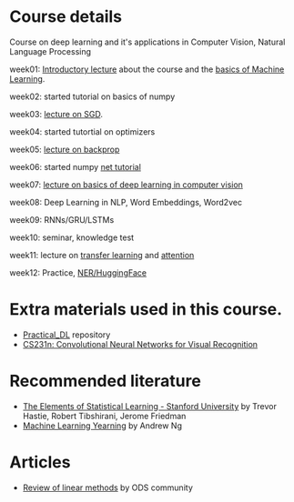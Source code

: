 # Course details

Course on deep learning and it's applications in Computer Vision, Natural Language Processing

week01: 
[Introductory lecture](https://drive.google.com/file/d/1HpQt2PKOF7miPMRThgc-Ca_RkYFdQMFy/view?usp=sharing) about the course and the [basics of Machine Learning](http://www.machinelearning.ru/wiki/images/f/fc/Voron-ML-Intro-slides.pdf).

week02:
started tutorial on basics of numpy

week03:
[lecture on SGD](http://www.machinelearning.ru/wiki/images/5/53/Voron-ML-Lin-SG.pdf).

week04:
started tutortial on optimizers

week05:
[lecture on backprop](http://www.machinelearning.ru/wiki/images/e/e1/Voron-ML-ANN-slides.pdf)

week06:
started numpy [net tutorial](https://github.com/broutonlab/deep-learning-course/tree/2022-fall/tutorial_numpy_net)

week07:
[lecture on basics of deep learning in computer vision](https://github.com/broutonlab/deep-learning-course/blob/2022-fall/tutorial_cnns/convnets.pdf)

week08: Deep Learning in NLP, Word Embeddings, Word2vec 

week09: RNNs/GRU/LSTMs

week10: seminar, knowledge test

week11:
lecture on [transfer learning](https://disk.yandex.ru/i/eyCRxQHx3NH2dg) and [attention](https://drive.google.com/file/d/1m0Fywe9RmyWXSn2_hTMN8hCaAlDotIcy/view?usp=share_link)

week12:
Practice, [NER/HuggingFace](https://github.com/broutonlab/deep-learning-course/tree/2022-fall/tutorial_huggingface)


# Extra materials used in this course.
 - [Practical_DL](https://github.com/yandexdataschool/Practical_DL) repository
 - [CS231n: Convolutional Neural Networks for Visual Recognition](http://cs231n.stanford.edu/syllabus.html)
  
# Recommended literature
 - [The Elements of Statistical Learning - Stanford University](https://web.stanford.edu/~hastie/ElemStatLearn//printings/ESLII_print10.pdf) by Trevor Hastie, Robert Tibshirani, Jerome Friedman
 - [Machine Learning Yearning](https://www.mlyearning.org/) by Andrew Ng
 
 
 # Articles
 - [Review of linear methods](https://habr.com/ru/company/ods/blog/323890/#1-lineynaya-regressiya) by ODS community
